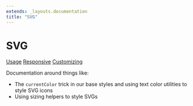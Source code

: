 ```yaml
---
extends: _layouts.documentation
title: "SVG"
---
```


# SVG

<div class="subnav">
    <a class="subnav-link" href="#usage">Usage</a>
    <a class="subnav-link" href="#responsive">Responsive</a>
    <a class="subnav-link" href="#customizing">Customizing</a>
</div>

Documentation around things like:

- The `currentColor` trick in our base styles and using text color utilities to style SVG icons
- Using sizing helpers to style SVGs
